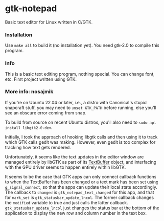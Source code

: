 # gtk-notepad
Basic text editor for Linux written in C/GTK.

### Installation
Use `make all` to build it (no installation yet). You need gtk-2.0 to compile this program.

### Info
This is a basic text editing program, nothing special. You can change font, etc. First project written using GTK.

### More info: nosajmik

If you're on Ubuntu 22.04 or later, i.e., a distro with Canonical's stupid snapcraft stuff, you may need to `unset GTK_PATH` before running, else you'll see an obscure error coming from snap.

To build from source on recent Ubuntu distros, you'll also need to `sudo apt install libgtk2.0-dev`.

Initially, I took the approach of hooking libgtk calls and then using it to track which GTK calls gedit was making. However, even gedit is too complex for tracking how text gets rendered.

Unfortunately, it seems like the text updates in the editor window are managed entirely by libGTK as part of its [TextBuffer](https://docs.gtk.org/gtk3/class.TextBuffer.html) object, and interfacing with the GPU driver seems to happen entirely within libGTK.

It seems to be the case that GTK apps can only connect callback functions to when the TextBuffer has been changed or a text mark has been set using `g_signal_connect`, so that the apps can update their local state accordingly. The callback to `changed` is `gtk_notepad_text_changed` for this app, and that for `mark_set` is `gtk_statusbar_update_lncol`. The former callback changes the `modified` variable to true and just calls the latter callback. `gtk_statusbar_update_lncol` just changes the status bar at the bottom of the application to display the new row and column number in the text box.